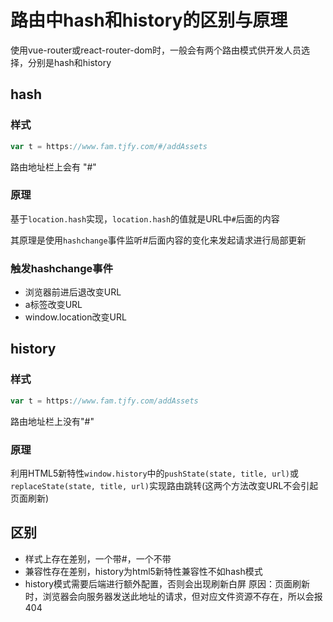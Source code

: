 # 路由中hash和history的区别与原理

使用vue-router或react-router-dom时，一般会有两个路由模式供开发人员选择，分别是hash和history

## hash

### 样式

```js
var t = https://www.fam.tjfy.com/#/addAssets
```

路由地址栏上会有 "#"

### 原理

基于```location.hash```实现，```location.hash```的值就是URL中```#```后面的内容

其原理是使用```hashchange```事件监听#后面内容的变化来发起请求进行局部更新

### 触发hashchange事件

- 浏览器前进后退改变URL
- a标签改变URL
- window.location改变URL

## history

### 样式

```js
var t = https://www.fam.tjfy.com/addAssets
```

路由地址栏上没有"#"

### 原理

利用HTML5新特性```window.history```中的```pushState(state, title, url)```或```replaceState(state, title, url)```实现路由跳转(这两个方法改变URL不会引起页面刷新)

## 区别

- 样式上存在差别，一个带#，一个不带
- 兼容性存在差别，history为html5新特性兼容性不如hash模式
- history模式需要后端进行额外配置，否则会出现刷新白屏
    原因：页面刷新时，浏览器会向服务器发送此地址的请求，但对应文件资源不存在，所以会报404

